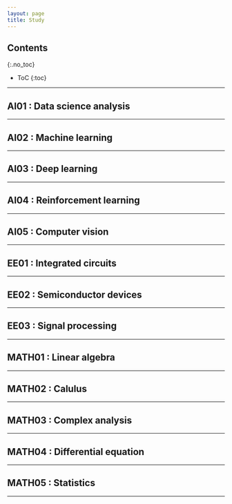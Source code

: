 ```yaml
---
layout: page
title: Study
---
```


## Contents
{:.no_toc}

* ToC
{:toc}

---

## AI01 : Data science analysis



---

## AI02 : Machine learning



---

## AI03 : Deep learning



---

## AI04 : Reinforcement learning



---

## AI05 : Computer vision




---

## EE01 : Integrated circuits



---

## EE02 : Semiconductor devices



---

## EE03 : Signal processing



---

## MATH01 : Linear algebra



---

## MATH02 : Calulus



---

## MATH03 : Complex analysis



---

## MATH04 : Differential equation



---

## MATH05 : Statistics



---
